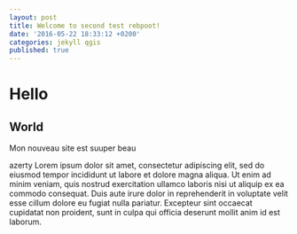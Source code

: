 ```yaml
---
layout: post
title: Welcome to second test rebpoot!
date: '2016-05-22 18:33:12 +0200'
categories: jekyll qgis
published: true
---
```



# Hello

## World


Mon nouveau site est suuper beau

azerty
Lorem ipsum dolor sit amet, consectetur adipiscing elit, sed do eiusmod tempor incididunt ut labore et dolore magna aliqua.
Ut enim ad minim veniam, quis nostrud exercitation ullamco laboris nisi ut aliquip ex ea commodo consequat.
Duis aute irure dolor in reprehenderit in voluptate velit esse cillum dolore eu fugiat nulla pariatur.
Excepteur sint occaecat cupidatat non proident, sunt in culpa qui officia deserunt mollit anim id est laborum.
